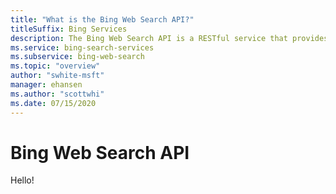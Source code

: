 ```yaml
---
title: "What is the Bing Web Search API?"
titleSuffix: Bing Services
description: The Bing Web Search API is a RESTful service that provides answers to user search queries. Search results are easily configured to include web pages, images, videos, news, and more. Results are provided as JSON and based on search relevance and your Bing Web Search subscriptions.
ms.service: bing-search-services
ms.subservice: bing-web-search
ms.topic: "overview"
author: "swhite-msft"
manager: ehansen
ms.author: "scottwhi"
ms.date: 07/15/2020
---
```


# Bing Web Search API

Hello!